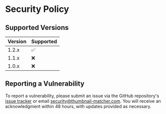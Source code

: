 # Security Policy

## Supported Versions

| Version | Supported          |
| ------- | ------------------ |
| 1.2.x   | :white_check_mark:  |
| 1.1.x   | :x:                |
| 1.0.x   | :x:                |

## Reporting a Vulnerability

To report a vulnerability, please submit an issue via the GitHub repository's [issue tracker](https://github.com/enisgjinii/thumbnail-matcher/issues) or email [security@thumbnail-matcher.com](mailto:security@thumbnail-matcher.com). You will receive an acknowledgment within 48 hours, with updates provided as necessary.
